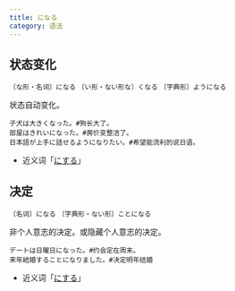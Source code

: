 ```yaml
---
title: になる
category: 语法
---
```


## 状态变化

`〔な形・名词〕になる`
`〔い形・ない形な〕くなる`
`〔字典形〕ようになる`

状态自动变化。

```example
子犬は大きくなった。#狗长大了。
部屋はきれいになった。#房价变整洁了。
日本語が上手に話せるようになりたい。#希望能流利的说日语。
```

- 近义词「[にする](nisuru#改变状态)」

## 决定

`〔名词〕になる`
`〔字典形・ない形〕ことになる`

非个人意志的决定。或隐藏个人意志的决定。

```example
デートは日曜日になった。#约会定在周末。
来年結婚することになりました。#决定明年结婚
```

- 近义词「[にする](nisuru#决定)」

